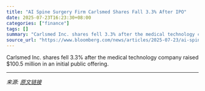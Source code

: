 ```yaml
---
title: "AI Spine Surgery Firm Carlsmed Shares Fall 3.3% After IPO"
date: 2025-07-23T16:23:30+08:00
categories: ["finance"]
tags: []
summary: "Carlsmed Inc. shares fell 3.3% after the medical technology company raised $100.5 million in an initial public offering."
source_url: "https://www.bloomberg.com/news/articles/2025-07-23/ai-spine-surgery-firm-carlsmed-shares-shrink-6-7-after-ipo"
---
```


Carlsmed Inc. shares fell 3.3% after the medical technology company raised $100.5 million in an initial public offering.

---

*来源: [原文链接](https://www.bloomberg.com/news/articles/2025-07-23/ai-spine-surgery-firm-carlsmed-shares-shrink-6-7-after-ipo)*
